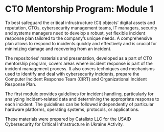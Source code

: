 # CTO Mentorship Program: Module 1

To best safeguard the critical infrustructure (CI) objects’ digital assets and reputation, CTOs, cybersecurity management teams, IT managers, security and systems managers need to develop a robust, yet flexible incident response plan tailored to the company’s unique needs. A comprehensive plan allows to respond to incidents quickly and effectively and is crucial for minimizing damage and recovering from an incident.

The repositories’ materials and presentation, developed as a part of CTO mentorship program, covers areas where incident response is part of the incident management process. It also covers techniques and mechanisms used to identify and deal with cybersecurity incidents, prepare the Computer Incident Response Team (CIRT) and Organizational Incident Response Plan.

The first module provides guidelines for incident handling, particularly for analyzing incident-related data and determining the appropriate response to each incident. The guidelines can be followed independently of particular hardware platforms, operating systems, protocols, or applications. 

These materials were prepared by Catalisto LLC for the USAID Cybersecurity for Critical Infrastructure in Ukraine Activity. 

